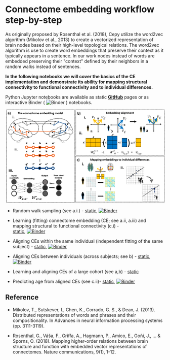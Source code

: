 

# Connectome embedding workflow step-by-step


As originally proposed by Rosenthal et al. (2018), Cepy utilize the word2vec 
algorithm (Mikolov et al., 2013) to create a vectorized representation of 
brain nodes based on their high-level topological relations. The word2vec 
algorithm is use to create word embeddings that preserve 
their context as it typically appears in a sentence. In our work nodes 
instead of words are embedded preserving their "context" defined by their 
neighbors in a random walks instead of sentences. 

**In the following notebooks we will cover the basics of the CE implementation
 and demonstrate its ability for mapping structural connectivity to functional 
 connectivity and to individual differences.**   

Python Jupyter notebooks are available as static [**GitHub**](https://github.com/) pages or as interactive Binder ( ![Binder](https://mybinder.org/badge_logo.svg) ) notebooks.   



<img src="https://raw.githubusercontent.com/GidLev/cepy/master/examples/images/ce_workflow_full.png" alt="The connectome embedding framework"/>



* Random walk sampling (see a.i.) - [static](https://github.com/GidLev/cepy/blob/master/examples/random_walks_generation.ipynb),
[![Binder](https://mybinder.org/badge_logo.svg)](https://mybinder.org/v2/gh/GidLev/cepy/master?filepath=examples%2Frandom_walks_generation.ipynb) 

* Learning (fitting) connectome embedding (CE; see a.ii, a.iii) and mapping structural to functional connectivity (c.i) -  
[static](https://github.com/GidLev/cepy/blob/master/examples/learn_embedding.ipynb), 
[![Binder](https://mybinder.org/badge_logo.svg)](https://mybinder.org/v2/gh/GidLev/cepy/master?filepath=examples%2Flearn_embedding.ipynb) 

* Aligning CEs within the same individual (independent fitting of the same subject) -  [static](https://github.com/GidLev/cepy/blob/master/examples/intra_embedding_alignment.ipynb), 
[![Binder](https://mybinder.org/badge_logo.svg)](https://mybinder.org/v2/gh/GidLev/cepy/master?filepath=examples%2Fintra_embedding_alignment.ipynb) 

* Aligning CEs between individuals (across subjects; see b) -  [static](https://github.com/GidLev/cepy/blob/master/examples/inter_embedding_alignment.ipynb), 
[![Binder](https://mybinder.org/badge_logo.svg)](https://mybinder.org/v2/gh/GidLev/cepy/master?filepath=examples%2Finter_embedding_alignment.ipynb) 

* Learning and aligning CEs of a large cohort (see a,b) -  [static](https://github.com/GidLev/cepy/blob/master/examples/ce_subjects_pipeline.ipynb) 

* Predicting age from aligned CEs (see c.ii)-  [static](https://github.com/GidLev/cepy/blob/master/examples/ce_prediction.ipynb), 
[![Binder](https://mybinder.org/badge_logo.svg)](https://mybinder.org/v2/gh/GidLev/cepy/master?filepath=examples%2Fce_prediction.ipynb) 


## Reference

* Mikolov, T., Sutskever, I., Chen, K., Corrado, G. S., & Dean, J. (2013). Distributed representations of words and phrases and their compositionality. In Advances in neural information processing systems (pp. 3111-3119).


* Rosenthal, G., Váša, F., Griffa, A., Hagmann, P., Amico, E., Goñi, J., ... & Sporns, O. (2018). Mapping higher-order relations between brain structure and function with embedded vector representations of connectomes. Nature communications, 9(1), 1-12.